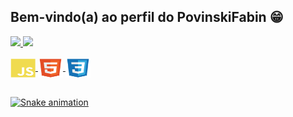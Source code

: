## Bem-vindo(a) ao perfil do PovinskiFabin 😁

 <div>
   <a href="https://github.com/PovinskiFabin">
   <img height="180em" src="https://github-readme-stats.vercel.app/api?username=PovinskiFabin&show_icons=true&theme=tokyonight&include_all_commits=true&count_private=true"/>
   <img height="180em" src="https://github-readme-stats.vercel.app/api/top-langs/?username=PovinskiFabin&layout=compact&langs_count=6&theme=tokyonight"/>

</div>
<div style="display: inline_block"><br>
  <img align="center" alt="Js" height="30" width="40" src="https://raw.githubusercontent.com/devicons/devicon/master/icons/javascript/javascript-plain.svg">
  <img align="center" alt="HTML" height="30" width="40" src="https://raw.githubusercontent.com/devicons/devicon/master/icons/html5/html5-original.svg">
  <img align="center" alt="CSS" height="30" width="40" src="https://raw.githubusercontent.com/devicons/devicon/master/icons/css3/css3-original.svg">
</div>
 
 <br>
 
<div> 
 
  ![Snake animation](https://github.com/PovinskiFabin/PovinskiFabin/blob/output/github-contribution-grid-snake.svg)

</div>
